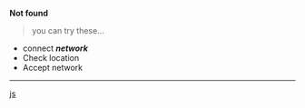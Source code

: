 **Not found**
> you can try these...
- connect ***network***
- Check location
- Accept network

---

[js](https://github.com/json01234/ecmaScript)
